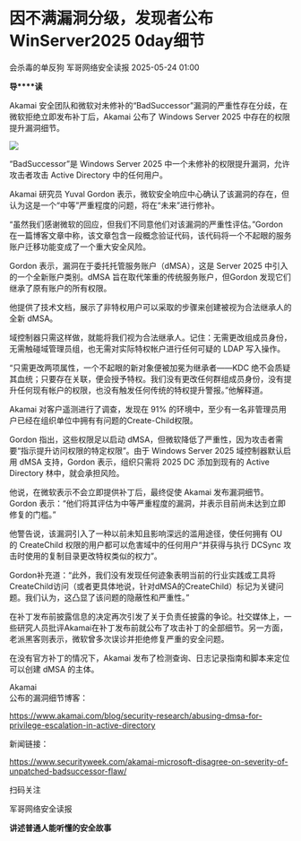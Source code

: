 #  因不满漏洞分级，发现者公布WinServer2025 0day细节   
会杀毒的单反狗  军哥网络安全读报   2025-05-24 01:00  
  
**导****读**  
  
  
  
Akamai 安全团队和微软对未修补的“BadSuccessor”漏洞的严重性存在分歧，在微软拒绝立即发布补丁后，Akamai 公布了 Windows Server 2025 中存在的权限提升漏洞细节。  
  
![](https://mmbiz.qpic.cn/mmbiz_jpg/AnRWZJZfVaHw3LpNt4kY4C8icGmkc2ibAiaibOT4aMgpZNqhCgWGibawxI5hUa8vTDQxVKz9zyeO6HItuQZG1IhbMQQ/640?wx_fmt=jpeg&from=appmsg "")  
  
  
“BadSuccessor”是 Windows Server 2025 中一个未修补的权限提升漏洞，允许攻击者攻击 Active Directory 中的任何用户。  
  
  
Akamai 研究员 Yuval Gordon 表示，微软安全响应中心确认了该漏洞的存在，但认为这是一个“中等”严重程度的问题，将在“未来”进行修补。  
  
  
“虽然我们感谢微软的回应，但我们不同意他们对该漏洞的严重性评估。”Gordon 在一篇博客文章中称，该文章包含一段概念验证代码，该代码将一个不起眼的服务账户迁移功能变成了一个重大安全风险。  
  
  
Gordon 表示，漏洞在于委托托管服务账户（dMSA），这是 Server 2025 中引入的一个全新账户类别。dMSA 旨在取代笨重的传统服务账户，但Gordon 发现它们继承了原有账户的所有权限。  
  
  
他提供了技术文档，展示了非特权用户可以采取的步骤来创建被视为合法继承人的全新 dMSA。  
  
  
域控制器只需这样做，就能将我们视为合法继承人。记住：无需更改组成员身份，无需触碰域管理员组，也无需对实际特权帐户进行任何可疑的 LDAP 写入操作。  
  
  
“只需更改两项属性，一个不起眼的新对象便被加冕为继承者——KDC 绝不会质疑其血统；只要存在关联，便会授予特权。我们没有更改任何群组成员身份，没有提升任何现有帐户的权限，也没有触发任何传统的特权提升警报。”他解释道。  
  
  
Akamai 对客户遥测进行了调查，发现在 91% 的环境中，至少有一名非管理员用户已经在组织单位中拥有有问题的Create-Child权限。  
  
  
Gordon 指出，这些权限足以启动 dMSA，但微软降低了严重性，因为攻击者需要“指示提升访问权限的特定权限”。由于 Windows Server 2025 域控制器默认启用 dMSA 支持，Gordon 表示，组织只需将 2025 DC 添加到现有的 Active Directory 林中，就会承担风险。  
  
  
他说，在微软表示不会立即提供补丁后，最终促使 Akamai 发布漏洞细节。 Gordon 表示：“他们将其评估为中等严重程度的漏洞，并表示目前尚未达到立即修复的门槛。”  
  
  
他警告说，该漏洞引入了一种以前未知且影响深远的滥用途径，使任何拥有 OU 的 CreateChild 权限的用户都可以危害域中的任何用户“并获得与执行 DCSync 攻击时使用的复制目录更改特权类似的权力”。  
  
  
Gordon补充道：“此外，我们没有发现任何迹象表明当前的行业实践或工具将CreateChild访问（或者更具体地说，针对dMSA的CreateChild）标记为关键问题。我们认为，这凸显了该问题的隐蔽性和严重性。”  
  
  
在补丁发布前披露信息的决定再次引发了关于负责任披露的争论。社交媒体上，一些研究人员批评Akamai在补丁发布前就公布了攻击补丁的全部细节。另一方面，老派黑客则表示，微软曾多次误诊并拒绝修复严重的安全问题。  
  
  
在没有官方补丁的情况下，Akamai 发布了检测查询、日志记录指南和脚本来定位可以创建 dMSA 的主体。  
  
  
Akamai  
公布的漏洞细节博客：  
  
https://www.akamai.com/blog/security-research/abusing-dmsa-for-privilege-escalation-in-active-directory  
  
  
新闻链接：  
  
https://www.securityweek.com/akamai-microsoft-disagree-on-severity-of-unpatched-badsuccessor-flaw/  
  
扫码关注  
  
军哥网络安全读报  
  
**讲述普通人能听懂的安全故事**  
  
  
